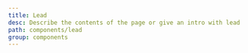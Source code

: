 ```yaml
---
title: Lead
desc: Describe the contents of the page or give an intro with lead
path: components/lead
group: components
---
```

